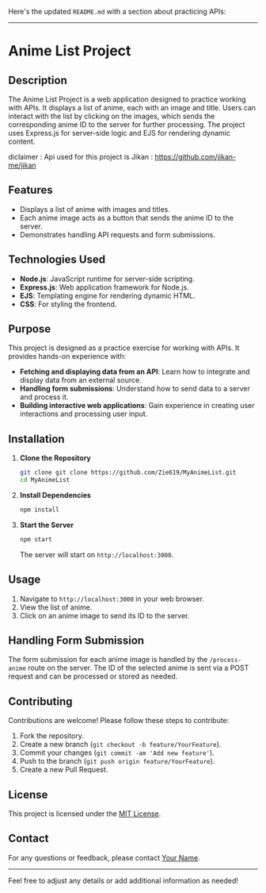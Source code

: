 Here's the updated `README.md` with a section about practicing APIs:

---

# Anime List Project

## Description

The Anime List Project is a web application designed to practice working with APIs. It displays a list of anime, each with an image and title. Users can interact with the list by clicking on the images, which sends the corresponding anime ID to the server for further processing. The project uses Express.js for server-side logic and EJS for rendering dynamic content.

diclaimer : Api used for this project is Jikan : https://github.com/jikan-me/jikan
## Features

- Displays a list of anime with images and titles.
- Each anime image acts as a button that sends the anime ID to the server.
- Demonstrates handling API requests and form submissions.

## Technologies Used

- **Node.js**: JavaScript runtime for server-side scripting.
- **Express.js**: Web application framework for Node.js.
- **EJS**: Templating engine for rendering dynamic HTML.
- **CSS**: For styling the frontend.

## Purpose

This project is designed as a practice exercise for working with APIs. It provides hands-on experience with:

- **Fetching and displaying data from an API**: Learn how to integrate and display data from an external source.
- **Handling form submissions**: Understand how to send data to a server and process it.
- **Building interactive web applications**: Gain experience in creating user interactions and processing user input.

## Installation

1. **Clone the Repository**

   ```bash
   git clone git clone https://github.com/Zie619/MyAnimeList.git
   cd MyAnimeList
   ```

2. **Install Dependencies**

   ```bash
   npm install
   ```

3. **Start the Server**

   ```bash
   npm start
   ```

   The server will start on `http://localhost:3000`.

## Usage

1. Navigate to `http://localhost:3000` in your web browser.
2. View the list of anime.
3. Click on an anime image to send its ID to the server.

## Handling Form Submission

The form submission for each anime image is handled by the `/process-anime` route on the server. The ID of the selected anime is sent via a POST request and can be processed or stored as needed.

## Contributing

Contributions are welcome! Please follow these steps to contribute:

1. Fork the repository.
2. Create a new branch (`git checkout -b feature/YourFeature`).
3. Commit your changes (`git commit -am 'Add new feature'`).
4. Push to the branch (`git push origin feature/YourFeature`).
5. Create a new Pull Request.

## License

This project is licensed under the [MIT License](LICENSE).

## Contact

For any questions or feedback, please contact [Your Name](mailto:your.email@example.com).

---

Feel free to adjust any details or add additional information as needed!

